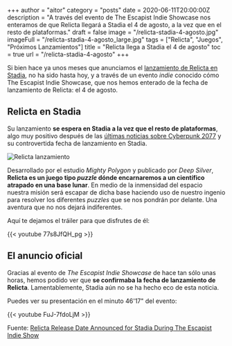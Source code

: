 +++
author = "aitor"
category = "posts"
date = 2020-06-11T20:00:00Z
description = "A través del evento de The Escapist Indie Showcase nos enteramos de que Relicta llegará a Stadia el 4 de agosto, a la vez que en el resto de plataformas."
draft = false
image = "/relicta-stadia-4-agosto.jpg"
imageFull = "/relicta-stadia-4-agosto_large.jpg"
tags = ["Relicta", "Juegos", "Próximos Lanzamientos"]
title = "Relicta llega a Stadia el 4 de agosto"
toc = true
url = "/relicta-stadia-4-agosto"
+++

Si bien hace ya unos meses que anunciamos el <a class="u-anchor" href="/dos-nuevos-juegos-llegan-a-stadia-the-turing-test-y-relicta/">lanzamiento de Relicta en Stadia</a>, no ha sido hasta hoy, y a través de un evento _indie_ conocido cómo The Escapist Indie Showcase, que nos hemos enterado de la fecha de lanzamiento de Relicta: el 4 de agosto.

## Relicta en Stadia

Su lanzamiento **se espera en Stadia a la vez que el resto de plataformas**, algo muy positivo después de las <a class="u-anchor" href="/cd-projekt-elimina-articulo-donde-mencionaba-retraso-cyberpunk-2077-stadia/">últimas noticias sobre Cyberpunk 2077</a> y su controvertida fecha de lanzamiento en Stadia.

<img class="u-borderImage u-lazyload lazyload" loading="lazy" data-src="/relicta-stadia-4-agosto/relicta-lanzamiento.jpg" alt="Relicta lanzamiento" title="Relicta lanzamiento" />

Desarrollado por el estudio _Mighty Polygon_ y publicado por _Deep Silver_, **Relicta es un juego tipo _puzzle_ dónde encarnaremos a un científico atrapado en una base lunar**. En medio de la inmensidad del espacio nuestra misión será escapar de dicha base haciendo uso de nuestro ingenio para resolver los diferentes _puzzles_ que se nos pondrán por delante. Una aventura que no nos dejará indiferentes.

Aquí te dejamos el tráiler para que disfrutes de él:

<div class="u-youtube">
  {{< youtube 77s8JfQH_pg >}}
</div>

## El anuncio oficial

Gracias al evento de _The Escapist Indie Showcase_ de hace tan sólo unas horas, hemos podido ver que **se confirmaba la fecha de lanzamiento de Relicta**. Lamentablemente, Stadia aún no se ha hecho eco de esta noticia.

Puedes ver su presentación en el minuto 46'17" del evento:

<div class="u-youtube">
  {{< youtube FuJ-7fdoLjM >}}
</div>

<p class="st-Article-contentSource">Fuente: <a class="u-anchor" href="https://stadiasource.com/article/697/Relicta-Release-Date-Announced-for-Stadia-During-The-Escapist-Indie-Show" target="_blank" rel="nofollow noopener">Relicta Release Date Announced for Stadia During The Escapist Indie Show</a></p>
